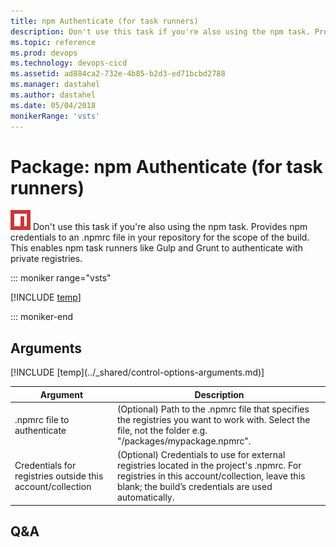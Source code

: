 ```yaml
---
title: npm Authenticate (for task runners)
description: Don't use this task if you're also using the npm task. Provides npm credentials to an .npmrc file in your repository for the scope of the build. This enables npm task runners like Gulp and Grunt to authenticate with private registries.
ms.topic: reference
ms.prod: devops
ms.technology: devops-cicd
ms.assetid: ad884ca2-732e-4b85-b2d3-ed71bcbd2788
ms.manager: dastahel
ms.author: dastahel
ms.date: 05/04/2018
monikerRange: 'vsts'
---
```


# Package: npm Authenticate (for task runners)

![](_img/npmauthenticate.png) Don't use this task if you're also using the npm task. Provides npm credentials to an .npmrc file in your repository for the scope of the build. This enables npm task runners like Gulp and Grunt to authenticate with private registries.

::: moniker range="vsts"

[!INCLUDE [temp](../_shared/yaml/NpmAuthenticateV0.0.md)]

::: moniker-end

## Arguments

<table><thead><tr><th>Argument</th><th>Description</th></tr></thead>
<tr><td>.npmrc file to authenticate</td><td>(Optional) Path to the .npmrc file that specifies the registries you want to work with. Select the file, not the folder e.g. "/packages/mypackage.npmrc".</td></tr>
<tr><td>Credentials for registries outside this account/collection</td><td>(Optional) Credentials to use for external registries located in the project's .npmrc. For registries in this account/collection, leave this blank; the build’s credentials are used automatically.</td></tr>
[!INCLUDE [temp](../_shared/control-options-arguments.md)]
</table>

## Q&A

<!-- BEGINSECTION class="md-qanda" -->

<!-- ENDSECTION -->
